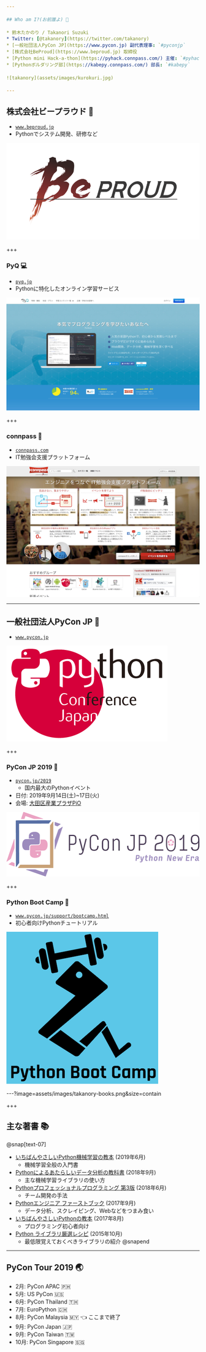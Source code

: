 ```yaml
---

## Who am I?(お前誰よ) 👤

* 鈴木たかのり / Takanori Suzuki
* Twitter: [@takanory](https://twitter.com/takanory)
* [一般社団法人PyCon JP](https://www.pycon.jp) 副代表理事: `#pyconjp`
* [株式会社BeProud](https://www.beproud.jp) 取締役
* [Python mini Hack-a-thon](https://pyhack.connpass.com/) 主催: `#pyhack`
* [Pythonボルダリング部](https://kabepy.connpass.com/) 部長: `#kabepy`

![takanory](assets/images/kurokuri.jpg)

---
```


## 株式会社ビープラウド 🏢

* [`www.beproud.jp`](https://www.beproud.jp/)
* Pythonでシステム開発、研修など

![BeProud](assets/images/beproud.png)

+++

### PyQ 💻

* [`pyq.jp`](https://pyq.jp/)
* Pythonに特化したオンライン学習サービス

![PyQ](assets/images/pyq.png)

+++

### connpass 🤝

* [`connpass.com`](https://connpass.com/)
* IT勉強会支援プラットフォーム

![connpass](assets/images/connpass.png)

---

## 一般社団法人PyCon JP 🐍

* [`www.pycon.jp`](https://www.pycon.jp/)

![PyCon JP](assets/images/pyconjp_logo.png)

+++

### PyCon JP 2019 🎫

* [`pycon.jp/2019`](https://pycon.jp/2019/)
  * 国内最大のPythonイベント
* 日付: 2019年9月14日(土)~17日(火)
* 会場: [大田区産業プラザPiO](https://www.pio-ota.net/)

![PyCon JP 2019](assets/images/pyconjp2019.png)

+++

### Python Boot Camp 🗾

* [`www.pycon.jp/support/bootcamp.html`](https://www.pycon.jp/support/bootcamp.html)
* 初心者向けPythonチュートリアル

![Python Boot Camp](assets/images/python-boot-camp-logo.png)

---?image=assets/images/takanory-books.png&size=contain

+++

## 主な著書 📚

@snap[text-07]
* [いちばんやさしいPython機械学習の教本](https://book.impress.co.jp/books/1118101072) (2019年6月)
  * 機械学習全般の入門書
* [Pythonによるあたらしいデータ分析の教科書](https://www.seshop.com/product/detail/22028) (2018年9月)
  * 主な機械学習ライブラリの使い方
* [Pythonプロフェッショナルプログラミング 第3版](https://www.shuwasystem.co.jp/products/7980html/5382.html) (2018年6月)
  * チーム開発の手法
* [Pythonエンジニア ファーストブック](https://gihyo.jp/book/2017/978-4-7741-9222-2) (2017年9月)
  * データ分析、スクレイピング、Webなどをつまみ食い
* [いちばんやさしいPythonの教本](https://book.impress.co.jp/books/1116101151) (2017年8月)
  * プログラミング初心者向け
* [Python ライブラリ厳選レシピ](https://gihyo.jp/book/2015/978-4-7741-7707-6) (2015年10月)
  * 最低限覚えておくべきライブラリの紹介
@snapend

---

## PyCon Tour 2019 🌏

* 2月: PyCon APAC 🇵🇭
* 5月: US PyCon 🇺🇸
* 6月: PyCon Thailand 🇹🇭
* 7月: EuroPython 🇨🇭
* 8月: PyCon Malaysia 🇲🇾 👈 ここまで終了
* 9月: PyCon Japan 🇯🇵
* 9月: PyCon Taiwan 🇹🇼
* 10月: PyCon Singapore 🇸🇬
